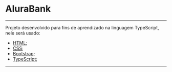# AluraBank

---

Projeto desenvolvido para fins de aprendizado na linguagem TypeScript, nele será usado:

- [HTML](https://developer.mozilla.org/pt-BR/docs/Web/HTML);
- [CSS](https://www.w3schools.com/css/);
- [Bootstrap](https://getbootstrap.com);
- [TypeScript](https://www.typescriptlang.org);

---
